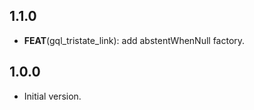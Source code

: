 ## 1.1.0

 - **FEAT**(gql_tristate_link): add abstentWhenNull factory.

## 1.0.0

- Initial version.
